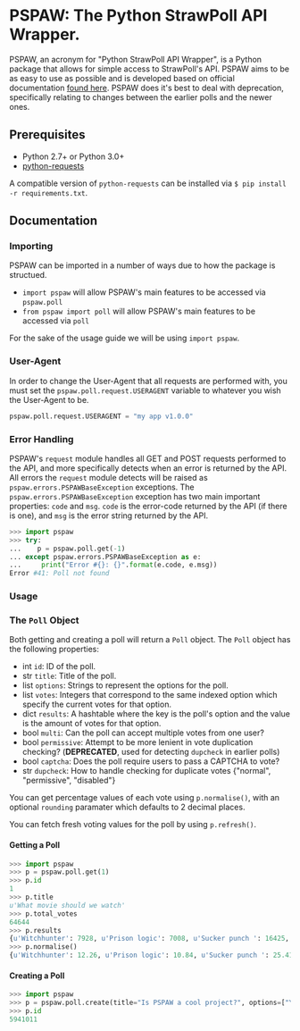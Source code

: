 # PSPAW: The Python StrawPoll API Wrapper.

PSPAW, an acronym for "Python StrawPoll API Wrapper", is a Python package that allows for simple access to StrawPoll's API. PSPAW aims to be as easy to use as possible and is developed based on official documentation [found here](https://github.com/strawpoll/strawpoll/wiki/API). PSPAW does it's best to deal with deprecation, specifically relating to changes between the earlier polls and the newer ones.

## Prerequisites

* Python 2.7+ or Python 3.0+
* [python-requests](https://requests.kennethreitz.org/)

A compatible version of `python-requests` can be installed via `$ pip install -r requirements.txt`.

## Documentation

### Importing

PSPAW can be imported in a number of ways due to how the package is structued.

* `import pspaw` will allow PSPAW's main features to be accessed via `pspaw.poll`
* `from pspaw import poll` will allow PSPAW's main features to be accessed via `poll`

For the sake of the usage guide we will be using `import pspaw`.

### User-Agent

In order to change the User-Agent that all requests are performed with, you must set the `pspaw.poll.request.USERAGENT` variable to whatever you wish the User-Agent to be.

```python
pspaw.poll.request.USERAGENT = "my app v1.0.0"
```

### Error Handling

PSPAW's `request` module handles all GET and POST requests performed to the API, and more specifically detects when an error is returned by the API. All errors the `request` module detects will be raised as `pspaw.errors.PSPAWBaseException` exceptions. The `pspaw.errors.PSPAWBaseException` exception has two main important properties: `code` and `msg`. `code` is the error-code returned by the API (if there is one), and `msg` is the error string returned by the API.

```python
>>> import pspaw
>>> try:
...    p = pspaw.poll.get(-1)
... except pspaw.errors.PSPAWBaseException as e:
...     print("Error #{}: {}".format(e.code, e.msg))
Error #41: Poll not found
```

### Usage

### The `Poll` Object

Both getting and creating a poll will return a `Poll` object. The `Poll` object has the following properties:

* int `id`: ID of the poll.
* str `title`: Title of the poll.
* list `options`: Strings to represent the options for the poll.
* list `votes`: Integers that correspond to the same indexed option which specify the current votes for that option.
* dict `results`: A hashtable where the key is the poll's option and the value is the amount of votes for that option.
* bool `multi`: Can the poll can accept multiple votes from one user?
* bool `permissive`: Attempt to be more lenient in vote duplication checking? (**DEPRECATED**, used for detecting `dupcheck` in earlier polls)
* bool `captcha`: Does the poll require users to pass a CAPTCHA to vote?
* str `dupcheck`: How to handle checking for duplicate votes {"normal", "permissive", "disabled"}

You can get percentage values of each vote using `p.normalise()`, with an optional `rounding` paramater which defaults to 2 decimal places.

You can fetch fresh voting values for the poll by using `p.refresh()`.

#### Getting a Poll

```python
>>> import pspaw
>>> p = pspaw.poll.get(1)
>>> p.id
1
>>> p.title
u'What movie should we watch'
>>> p.total_votes
64644
>>> p.results
{u'Witchhunter': 7928, u'Prison logic': 7008, u'Sucker punch ': 16425, u'Pirates of carribian ': 33283}
>>> p.normalise()
{u'Witchhunter': 12.26, u'Prison logic': 10.84, u'Sucker punch ': 25.41, u'Pirates of carribian ': 51.49}
```

#### Creating a Poll

```python
>>> import pspaw
>>> p = pspaw.poll.create(title="Is PSPAW a cool project?", options=["Yes", "No"], multi=False, dupcheck="permissive", captcha=True)
>>> p.id
5941011
```
